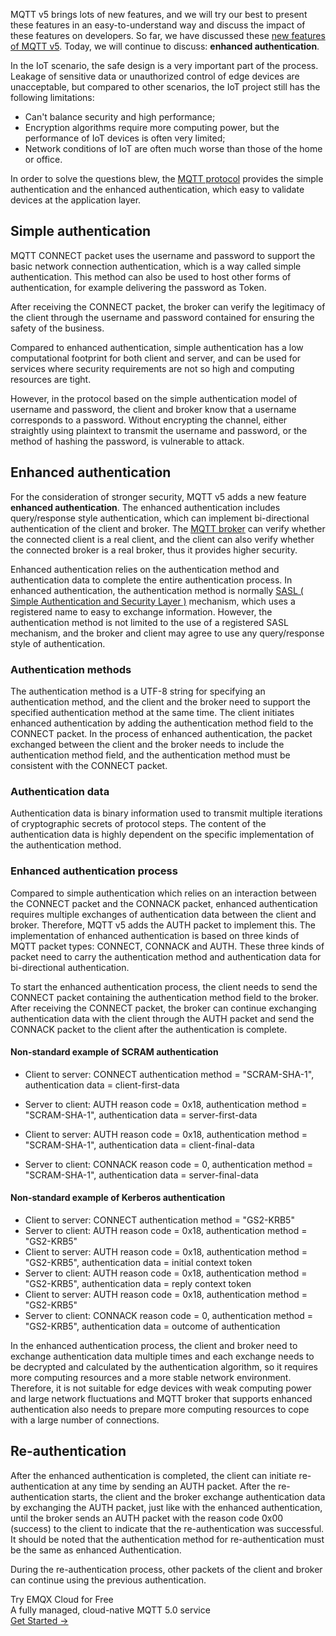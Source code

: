 MQTT v5 brings lots of new features, and we will try our best to present these features in an easy-to-understand way and discuss the impact of these features on developers. So far, we have discussed these [new features of MQTT v5](https://www.emqx.com/en/mqtt/mqtt5). Today, we will continue to discuss: **enhanced authentication**.

In the IoT scenario, the safe design is a very important part of the process. Leakage of sensitive data or unauthorized control of edge devices are unacceptable, but compared to other scenarios, the IoT project still has the following limitations:

- Can't balance security and high performance;
- Encryption algorithms require more computing power, but the performance of IoT devices is often very limited;
- Network conditions of IoT are often much worse than those of the home or office.

In order to solve the questions blew, the [MQTT protocol](https://www.emqx.com/en/mqtt-guide) provides the simple authentication and the enhanced authentication, which easy to validate devices at the application layer.



## Simple authentication

MQTT CONNECT packet uses the username and password to support the basic network connection authentication, which is a way called simple authentication. This method can also be used to host other forms of authentication, for example delivering the password as Token.

After receiving the CONNECT packet, the broker can verify the legitimacy of the client through the username and password contained for ensuring the safety of the business.

Compared to enhanced authentication, simple authentication has a low computational footprint for both client and server, and can be used for services where security requirements are not so high and computing resources are tight.

However, in the protocol based on the simple authentication model of username and password, the client and broker know that a username corresponds to a password. Without encrypting the channel, either straightly using plaintext to transmit the username and password, or the method of hashing the password, is vulnerable to attack.



## **Enhanced authentication**

For the consideration of stronger security, MQTT v5 adds a new feature **enhanced authentication**. The enhanced authentication includes query/response style authentication, which can implement bi-directional authentication of the client and broker. The [MQTT broker](https://www.emqx.com/en/products/emqx) can verify whether the connected client is a real client, and the client can also verify whether the connected broker is a real broker, thus it provides higher security.

Enhanced authentication relies on the authentication method and authentication data to complete the entire authentication process. In enhanced authentication, the authentication method is normally [SASL ( Simple Authentication and Security Layer )](https://en.wikipedia.org/wiki/Simple_Authentication_and_Security_Layer) mechanism, which uses a registered name to easy to exchange information. However, the authentication method is not limited to the use of a registered SASL mechanism, and the broker and client may agree to use any query/response style of authentication.

### Authentication methods

The authentication method is a UTF-8 string for specifying an authentication method, and the client and the broker need to support the specified authentication method at the same time. The client initiates enhanced authentication by adding the authentication method field to the CONNECT packet. In the process of enhanced authentication, the packet exchanged between the client and the broker needs to include the authentication method field, and the authentication method must be consistent with the CONNECT packet.

### Authentication data

Authentication data is binary information used to transmit multiple iterations of cryptographic secrets of protocol steps. The content of the authentication data is highly dependent on the specific implementation of the authentication method.

### Enhanced authentication process

Compared to simple authentication which relies on an interaction between the CONNECT packet and the CONNACK packet, enhanced authentication requires multiple exchanges of authentication data between the client and broker. Therefore, MQTT v5 adds the AUTH packet to implement this. The implementation of enhanced authentication is based on three kinds of MQTT packet types:  CONNECT, CONNACK and AUTH. These three kinds of packet need to carry the authentication method and authentication data for bi-directional authentication.

To start the enhanced authentication process, the client needs to send the CONNECT packet containing the authentication method field to the broker. After receiving the CONNECT packet, the broker can continue exchanging authentication data with the client through the AUTH packet and send the CONNACK packet to the client after the authentication is complete.

#### Non-standard example of SCRAM authentication

+ Client to server: CONNECT authentication method = "SCRAM-SHA-1", authentication data = client-first-data
+ Server to client: AUTH reason code = 0x18, authentication method = "SCRAM-SHA-1", authentication data = server-first-data
+ Client to server: AUTH reason code = 0x18, authentication method = "SCRAM-SHA-1", authentication data = client-final-data

+ Server to client: CONNACK reason code = 0, authentication method = "SCRAM-SHA-1", authentication data = server-final-data

#### Non-standard example of Kerberos authentication

+ Client to server: CONNECT authentication method = "GS2-KRB5"
+ Server to client: AUTH reason code = 0x18, authentication method = "GS2-KRB5"
+ Client to server: AUTH reason code = 0x18, authentication method = "GS2-KRB5", authentication data = initial context token
+ Server to client: AUTH reason code = 0x18, authentication method = "GS2-KRB5", authentication data = reply context token
+ Client to server: AUTH reason code = 0x18, authentication method = "GS2-KRB5"
+ Server to client: CONNACK reason code = 0, authentication method = "GS2-KRB5", authentication data = outcome of authentication

In the enhanced authentication process, the client and broker need to exchange authentication data multiple times and each exchange needs to be decrypted and calculated by the authentication algorithm, so it requires more computing resources and a more stable network environment. Therefore, it is not suitable for edge devices with weak computing power and large network fluctuations and MQTT broker that supports enhanced authentication also needs to prepare more computing resources to cope with a large number of connections.



## Re-authentication

After the enhanced authentication is completed, the client can initiate re-authentication at any time by sending an AUTH packet. After the re-authentication starts, the client and the broker exchange authentication data by exchanging the AUTH packet, just like with the enhanced authentication, until the broker sends an AUTH packet with the reason code 0x00 (success) to the client to indicate that the re-authentication was successful. It should be noted that the authentication method for re-authentication must be the same as enhanced Authentication.

During the re-authentication process, other packets of the client and broker can continue using the previous authentication.


<section class="promotion">
    <div>
        Try EMQX Cloud for Free
        <div class="is-size-14 is-text-normal has-text-weight-normal">A fully managed, cloud-native MQTT 5.0 service</div>
    </div>
    <a href="https://accounts.emqx.com/signup?continue=https://cloud-intl.emqx.com/console/deployments/0?oper=new" class="button is-gradient px-5">Get Started →</a >
</section>
